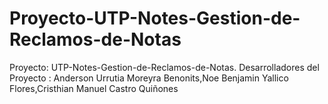 # Proyecto-UTP-Notes-Gestion-de-Reclamos-de-Notas
Proyecto: UTP-Notes-Gestion-de-Reclamos-de-Notas. Desarrolladores del Proyecto : Anderson Urrutia Moreyra Benonits,Noe Benjamin Yallico Flores,Cristhian Manuel Castro Quiñones
